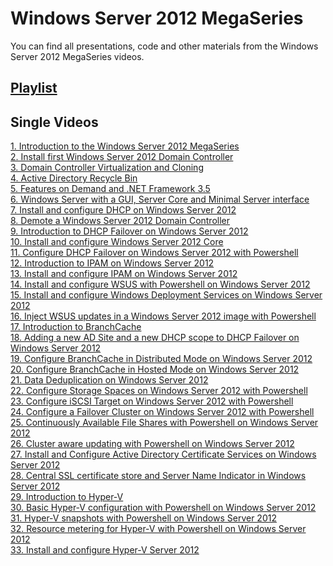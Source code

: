 # Windows Server 2012 MegaSeries
You can find all presentations, code and other materials from the Windows Server 2012 MegaSeries videos.

## [Playlist](https://www.youtube.com/playlist?list=PLBYrLLXZvp0zLhPNx8CXLSrstq72JGeG9)

## Single Videos
[1. Introduction to the Windows Server 2012 MegaSeries](https://youtu.be/JbIZKTE3RLo) <br />
[2. Install first Windows Server 2012 Domain Controller](https://youtu.be/G-8KDe4tVe0)<br/>
[3. Domain Controller Virtualization and Cloning](https://youtu.be/IfHOMDB1eck)<br/>
[4. Active Directory Recycle Bin](https://youtu.be/tLAMYiBWVsc)<br/>
[5. Features on Demand and .NET Framework 3.5](https://youtu.be/jbcf6_JTEBU)<br/>
[6. Windows Server with a GUI, Server Core and Minimal Server interface](https://youtu.be/cgcul8nup0s)<br/>
[7. Install and configure DHCP on Windows Server 2012](https://youtu.be/XMgoi1-56xs)<br/>
[8. Demote a Windows Server 2012 Domain Controller](https://youtu.be/8pmCDC0Ppmw)<br/>
[9. Introduction to DHCP Failover on Windows Server 2012](https://youtu.be/7nW6TVh_y9g)<br/>
[10. Install and configure Windows Server 2012 Core](https://youtu.be/Xc1qiAbwhz4)<br/>
[11. Configure DHCP Failover on Windows Server 2012 with Powershell](https://youtu.be/XAjxQ7hmvtA)<br/>
[12. Introduction to IPAM on Windows Server 2012](https://youtu.be/jAwN0EW2oec)<br/>
[13. Install and configure IPAM on Windows Server 2012](https://youtu.be/wlGzhjwyGO0)<br/>
[14. Install and configure WSUS with Powershell on Windows Server 2012](https://youtu.be/kkS2miGH_jA)<br/>
[15. Install and configure Windows Deployment Services on Windows Server 2012](https://youtu.be/mnSyN268otI)<br/>
[16. Inject WSUS updates in a Windows Server 2012 image with Powershell](https://youtu.be/o5M6v9rWj5I)<br/>
[17. Introduction to BranchCache](https://youtu.be/D2Tl_SJQr4U)<br/>
[18. Adding a new AD Site and a new  DHCP scope to DHCP Failover on Windows Server 2012](https://youtu.be/1122Wdah8PY)<br/>
[19. Configure BranchCache in Distributed Mode on Windows Server 2012](https://youtu.be/nE-ZlI504AI)<br/>
[20. Configure BranchCache in Hosted Mode on Windows Server 2012](https://youtu.be/1uaOwleJiHs)<br/>
[21. Data Deduplication on Windows Server 2012](https://youtu.be/bC75MxyArUY)<br/>
[22. Configure Storage Spaces on Windows Server 2012 with Powershell](https://youtu.be/fCU36FB0vm0)<br/>
[23. Configure iSCSI Target on Windows Server 2012 with Powershell](https://youtu.be/-P2kW6lArTY)<br/>
[24. Configure a Failover Cluster on Windows Server 2012 with Powershell](https://youtu.be/Nq5YlIF7Ns8)<br/>
[25. Continuously Available File Shares with Powershell on Windows Server 2012](https://youtu.be/tJxCFnIMdCU)<br/>
[26. Cluster aware updating with Powershell on Windows Server 2012](https://youtu.be/kSqMj_0oQZ0)<br/>
[27. Install and Configure Active Directory Certificate Services on Windows Server 2012](https://youtu.be/UpiF3zYHQng)<br/>
[28. Central SSL certificate store and Server Name Indicator in Windows Server 2012](https://youtu.be/rfa668bnzbw)<br/>
[29. Introduction to Hyper-V](https://youtu.be/_vH6ptTI7no)<br/>
[30. Basic Hyper-V configuration with Powershell on Windows Server 2012](https://youtu.be/CteZ18MJ-Jo)<br/>
[31. Hyper-V snapshots with Powershell on Windows Server 2012](https://youtu.be/rjTVK-eWfrM)<br/>
[32. Resource metering for Hyper-V with Powershell on Windows Server 2012](https://youtu.be/dITMuv8tMXo)<br/>
[33. Install and configure Hyper-V Server 2012](https://youtu.be/TRfzr7kFKH0)